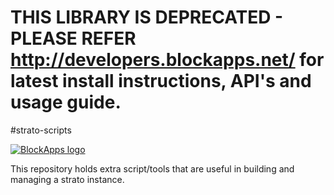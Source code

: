 # THIS LIBRARY IS DEPRECATED - PLEASE REFER http://developers.blockapps.net/ for latest install instructions, API's and usage guide.

#strato-scripts

[![BlockApps logo](http://blockapps.net/img/logo_cropped.png)](http://blockapps.net)




This repository holds extra script/tools that are useful in building and
managing a strato instance.  
